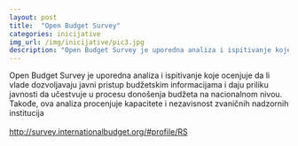 ```yaml
---
layout: post
title:  "Open Budget Survey"
categories: inicijative
img_url: /img/inicijative/pic3.jpg
description: "Open Budget Survey je uporedna analiza i ispitivanje koje ocenjuje da li vlade dozvoljavaju javni pristup budžetskim informacijama i daju priliku javnosti da učestvuje u procesu donošenja budžeta na nacionalnom nivou. Takođe, ova analiza procenjuje kapacitete i nezavisnost zvaničnih nadzornih institucija http://survey.internationalbudget.org/#profile/RS"
---
```


<div class="justify">
Open Budget Survey je uporedna analiza i ispitivanje koje ocenjuje da li vlade dozvoljavaju javni pristup budžetskim informacijama i daju priliku javnosti da učestvuje u procesu donošenja budžeta na nacionalnom nivou. Takođe, ova analiza procenjuje kapacitete i nezavisnost zvaničnih nadzornih institucija
<br/><br/>
<a href="http://survey.internationalbudget.org/#profile/RS">http://survey.internationalbudget.org/#profile/RS </a><br/>
</div>
